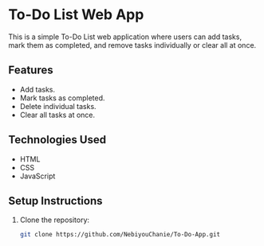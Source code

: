 # To-Do List Web App

This is a simple To-Do List web application where users can add tasks, mark them as completed, and remove tasks individually or clear all at once.

## Features

- Add tasks.
- Mark tasks as completed.
- Delete individual tasks.
- Clear all tasks at once.

## Technologies Used

- HTML
- CSS
- JavaScript

## Setup Instructions

1. Clone the repository:
   ```bash
   git clone https://github.com/NebiyouChanie/To-Do-App.git
   ```
